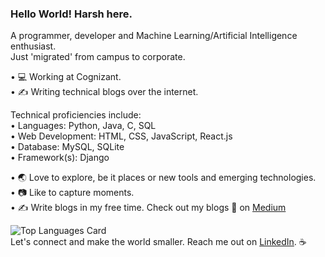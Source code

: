 ### Hello World! Harsh here.

A programmer, developer and Machine Learning/Artificial Intelligence enthusiast.
<br/>Just 'migrated' from campus to corporate.<br/>

• 💻 Working at Cognizant.<br/>
• ✍️ Writing technical blogs over the internet.

Technical proficiencies include:<br/>
• Languages: Python, Java, C, SQL<br/>
• Web Development: HTML, CSS, JavaScript, React.js<br/>
• Database: MySQL, SQLite<br/>
• Framework(s): Django

• 🌏 Love to explore, be it places or new tools and emerging technologies.<br/>
• 📷 Like to capture moments.<br/>
• ✍️ Write blogs in my free time.
Check out my blogs 📜 on [Medium](https://medium.com/@harshkumar700 "Harsh's Blogs") 

<!--
**harsh-kr/harsh-kr** is a ✨ _special_ ✨ repository because its `README.md` (this file) appears on your GitHub profile.

Here are some ideas to get you started:

- 🔭 I’m currently working on ...
- 🌱 I’m currently learning ...
- 👯 I’m looking to collaborate on ...
- 🤔 I’m looking for help with ...
- 💬 Ask me about ...
- 📫 How to reach me: ...
- 😄 Pronouns: ...
- ⚡ Fun fact: ...
-->
![Top Languages Card](https://github-readme-stats.vercel.app/api/top-langs/?username=harsh-kr)
<br/>Let's connect and make the world smaller. Reach me out on [LinkedIn](https://www.linkedin.com/in/harshkr/). ☕
